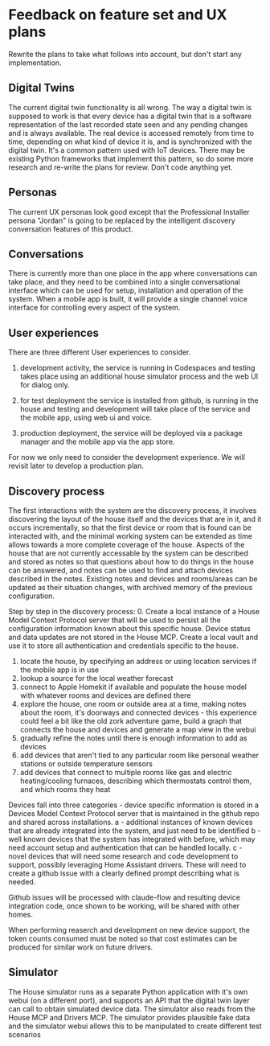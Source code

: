 # Feedback on feature set and UX plans
Rewrite the plans to take what follows into account, but don't start any implementation.

## Digital Twins
The current digital twin functionality is all wrong. The way a digital twin is supposed to work is that every device has a digital twin that is a software representation of the last recorded state seen and any pending changes and is always available. The real device is accessed remotely from time to time, depending on what kind of device it is, and is synchronized with the digital twin. It's a common pattern used with IoT devices. There may be existing Python frameworks that implement this pattern, so do some more research and re-write the plans for review. Don't code anything yet.

## Personas
The current UX personas look good except that the Professional Installer persona "Jordan" is going to be replaced by the intelligent discovery conversation features of this product.

## Conversations
There is currently more than one place in the app where conversations can take place, and they need to be combined into a single conversational interface which can be used for setup, installation and operation of the system.
When a mobile app is built, it will provide a single channel voice interface for controlling every aspect of the system.

## User experiences
There are three different User experiences to consider.
1. development activity, the service is running in Codespaces and testing takes place using an additional house simulator process and the web UI for dialog only.

2. for test deployment the service is installed from github, is running in the house and testing and development will take place of the service and the mobile app, using web ui and voice.

3. production deployment, the service will be deployed via a package manager and the mobile app via the app store.

For now we only need to consider the development experience. We will revisit later to develop a production plan.

## Discovery process
The first interactions with the system are the discovery process, it involves discovering the layout of the house itself and the devices that are in it, and it occurs incrementally, so that the first device or room that is found can be interacted with, and the minimal working system can be extended as time allows towards a more complete coverage of the house. Aspects of the house that are not currently accessable by the system can be described and stored as notes so that questions about how to do things in the house can be answered, and notes can be used to find and attach devices described in the notes. Existing notes and devices and rooms/areas can be updated as their situation changes, with archived memory of the previous configuration.

Step by step in the discovery process:
0. Create a local instance of a House Model Context Protocol server that will be used to persist all the configuration information known about this specific house. Device status and data updates are not stored in the House MCP. Create a local vault and use it to store all authentication and credentials specific to the house.
1. locate the house, by specifying an address or using location services if the mobile app is in use
2. lookup a source for the local weather forecast
3. connect to Apple Homekit if available and populate the house model with whatever rooms and devices are defined there
4. explore the house, one room or outside area at a time, making notes about the room, it's doorways and connected devices - this experience could feel a bit like the old zork adventure game, build a graph that connects the house and devices and generate a map view in the webui
5. gradually refine the notes until there is enough information to add as devices
6. add devices that aren't tied to any particular room like personal weather stations or outside temperature sensors
7. add devices that connect to multiple rooms like gas and electric heating/cooling furnaces, describing which thermostats control them, and which rooms they heat

Devices fall into three categories - device specific information is stored in a Devices Model Context Protocol server that is maintained in the github repo and shared across installations.
a - additional instances of known devices that are already integrated into the system, and just need to be identified
b - well known devices that the system has integrated with before, which may need account setup and authentication that can be handled locally.
c - novel devices that will need some research and code development to support, possibly leveraging Home Assistant drivers. These will need to create a github issue with a clearly defined prompt describing what is needed.

Github issues will be processed with claude-flow and resulting device integration code, once shown to be working, will be shared with other homes.

When performing reaserch and development on new device support, the token counts consumed must be noted so that cost estimates can be produced for similar work on future drivers.

## Simulator
The House simulator runs as a separate Python application with it's own webui (on a different port), and supports an API that the digital twin layer can call to obtain simulated device data.
The simulator also reads from the House MCP and Drivers MCP.
The simulator provides plausible fake data and the simulator webui allows this to be manipulated to create different test scenarios
